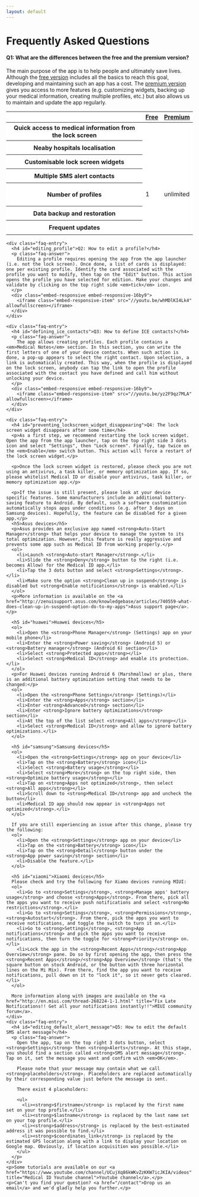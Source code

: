 ```yaml
---
layout: default
---
```

<h1>Frequently Asked Questions</h1>
<!--<h3 class="text-center">Simple answers to your most common questions</h3>-->

<div class="row justify-content-center">
  <div class="col-lg-9">
    <div class="faq-entry">
      <h4 id="differences_free_premium">Q1: What are the differences between the free and the premium version?</h4>
      <p class="faq-answer">
      The main purpose of the app is to help people and ultimately save lives. Although the <a href="https://play.google.com/store/apps/details?id=app.medicalid.free" title="Medical ID (free)">free version</a> includes all the basics to reach this goal, developing and maintaining such an app has a cost. The <a href="https://play.google.com/store/apps/details?id=app.medicalid" title="Medical ID (premium)">premium version</a> gives you access to more features (e.g. customizing widgets, backing up your medical information, creating multiple profiles, etc.) but also allows us to maintain and update the app regularly.
      <table class="table table-hover" style="background-color: white;">
        <thead>
          <tr>
            <th></th>
            <th class="text-center"><a href="https://play.google.com/store/apps/details?id=app.medicalid.free" title="Medical ID (free)">Free</a></th>
            <th class="text-center"><a href="https://play.google.com/store/apps/details?id=app.medicalid" title="Medical ID (premium)">Premium</a></th>
          </tr>
        </thead>
        <tbody>
          <tr>
            <th scope="row">Quick access to medical information from the lock screen</th>
            <td><svg version="1.1" width="24" height="32" viewBox="0 0 12 16" style="fill: green;" class="octicon octicon-check" aria-hidden="true"><use xlink:href="#check" /></svg></td>
            <td><svg version="1.1" width="24" height="32" viewBox="0 0 12 16" style="fill: green;" class="octicon octicon-check" aria-hidden="true"><use xlink:href="#check" /></svg></td>
          </tr>
          <tr>
            <th scope="row">Neaby hospitals localisation</th>
            <td><svg version="1.1" width="24" height="32" viewBox="0 0 12 16" style="fill: green;" class="octicon octicon-check" aria-hidden="true"><use xlink:href="#check" /></svg></td>
            <td><svg version="1.1" width="24" height="32" viewBox="0 0 12 16" style="fill: green;" class="octicon octicon-check" aria-hidden="true"><use xlink:href="#check" /></svg></td>
          </tr>
          <tr>
            <th scope="row">Customisable lock screen widgets</th>
            <td><svg version="1.1" width="24" height="32" viewBox="0 0 12 16" style="fill: #fe0038;" class="octicon octicon-x" aria-hidden="true"><use xlink:href="#x" /></svg></td>
            <td><svg version="1.1" width="24" height="32" viewBox="0 0 12 16" style="fill: green;" class="octicon octicon-check" aria-hidden="true"><use xlink:href="#check" /></svg></td>
          </tr>
          <tr>
            <th scope="row">Multiple SMS alert contacts</th>
            <td><svg version="1.1" width="24" height="32" viewBox="0 0 12 16" style="fill: #fe0038;" class="octicon octicon-x" aria-hidden="true"><use xlink:href="#x" /></svg></td>
            <td><svg version="1.1" width="24" height="32" viewBox="0 0 12 16" style="fill: green;" class="octicon octicon-check" aria-hidden="true"><use xlink:href="#check" /></svg></td>
          </tr>
          <tr height="63">
            <th scope="row">Number of profiles</th>
            <td>1</td>
            <td>unlimited</td>
          </tr>
          <tr>
            <th scope="row">Data backup and restoration</th>
            <td><svg version="1.1" width="24" height="32" viewBox="0 0 12 16" style="fill: #fe0038;" class="octicon octicon-x" aria-hidden="true"><use xlink:href="#x" /></svg></td>
            <td><svg version="1.1" width="24" height="32" viewBox="0 0 12 16" style="fill: green;" class="octicon octicon-check" aria-hidden="true"><use xlink:href="#check" /></svg></td>
          </tr>
          <tr>
            <th scope="row">Frequent updates</th>
            <td><svg version="1.1" width="24" height="32" viewBox="0 0 12 16" style="fill: #fe0038;" class="octicon octicon-x" aria-hidden="true"><use xlink:href="#x" /></svg></td>
            <td><svg version="1.1" width="24" height="32" viewBox="0 0 12 16" style="fill: green;" class="octicon octicon-check" aria-hidden="true"><use xlink:href="#check" /></svg></td>
          </tr>
        </tbody>
      </table>
      </p>
    </div>

    <div class="faq-entry">
      <h4 id="editing_profile">Q2: How to edit a profile?</h4>
      <p class="faq-answer">
        Editing a profile requires opening the app from the app launcher (i.e. not the lock screen). Once done, a list of cards is displayed: one per existing profile. Identify the card associated with the profile you want to modify, then tap on the "Edit" button. This action opens the profile you have selected for edition. Make your changes and validate by clicking on the top right side <em>tick</em> icon.
      </p>
      <div class="embed-responsive embed-responsive-16by9">
        <iframe class="embed-responsive-item" src="//youtu.be/whMDlKI4Lk4" allowfullscreen></iframe>
      </div>
    </div>

    <div class="faq-entry">
      <h4 id="defining_ice_contacts">Q3: How to define ICE contacts?</h4>
      <p class="faq-answer">
        The app allows creating profiles. Each profile contains a <em>Medical Notes</em> section. In this section, you can write the first letters of one of your device contacts. When such action is done, a pop-up appears to select the right contact. Upon selection, a link is automatically created. This way, when the profile is displayed on the lock screen, anybody can tap the link to open the profile associated with the contact you have defined and call him without unlocking your device.
      </p>
      <div class="embed-responsive embed-responsive-16by9">
        <iframe class="embed-responsive-item" src="//youtu.be/yz2F9qz7MLA" allowfullscreen></iframe>
      </div>
    </div>

    <div class="faq-entry">
      <h4 id="preventing_lockscreen_widget_disappearing">Q4: The lock screen widget disappears after some time</h4>
      <p>As a first step, we recommend restarting the lock screen widget. Open the app from the app launcher, tap on the top right side 3 dots icon and select "Settings", then "Lock screen". Finally, tap twice on the <em>Enable</em> switch button. This action will force a restart of the lock screen widget.</p>

      <p>Once the lock screen widget is restored, please check you are not using an antivirus, a task killer, or memory optimization app. If so, please whitelist Medical ID or disable your antivirus, task killer, or memory optimization app.</p>

      <p>If the issue is still present, please look at your device specific features. Some manufacturers include an additional battery-saving feature to Android. By default, such a software customization automatically stops apps under conditions (e.g. after 3 days on Samsung devices). Hopefully, the feature can be disabled for a given app.</p>
      <h5>Asus devices</h5>
      <p>Asus provides an exclusive app named <strong>Auto-Start Manager</strong> that helps your device to manage the system to its total optimization. However, this feature is really aggressive and prevents some app such as Medical ID from working properly.</p>
      <ol>
        <li>Launch <strong>Auto-start Manager</strong>.</li>
        <li>Slide the <strong>Deny</strong> button to the right (i.e. becomes Allow) for the Medical ID app.</li>
        <li>Tap the 3 dots button and select <strong>Settings</strong>.</li>
        <li>Make sure the option <strong>Clean up in suspend</strong> is disabled but <strong>Enable notifications</strong> is enabled.</li>
      </ol>
      <p>More information is available on the <a href="http://zenuisupport.asus.com/knowledgebase/articles/740559-what-does-clean-up-in-suspend-option-do-to-my-apps">Asus support page</a>.</p>
      
      <h5 id="huawei">Huawei devices</h5>
      <ol>
        <li>Open the <strong>Phone Manager</strong> (Settings) app on your mobile phone</li>
        <li>Enter the <strong>Power saving</strong> (Android 5) or <strong>Battery manager</strong> (Android 6) section</li>
        <li>Select <strong>Protected apps</strong></li>
        <li>Select <strong>Medical ID</strong> and enable its protection.</li>
      </ol>
      <p>For Huawei devices running Android 6 (Marshmallow) or plus, there is an additional battery optimization setting that needs to be changed:</p>  
      <ol>
        <li>Open the <strong>Phone Settings</strong> (Settings)</li>
        <li>Enter the <strong>Apps</strong> section</li>
        <li>Enter <strong>Advanced</strong> section</li>
        <li>Enter <strong>Ignore battery optimizations</strong> section</li>
        <li>At the top of the list select <strong>All apps</strong></li>
        <li>Select <strong>Medical ID</strong> and allow to ignore battery optimizations.</li>
      </ol>
      
      <h5 id="samsung">Samsung devices</h5>
      <ol>
        <li>Open the <strong>Settings</strong> app on your device</li>
        <li>Tap on the <strong>Battery</strong> icon</li>
        <li>Select <strong>Battery usage</strong></li>
        <li>Select <strong>More</strong> on the top right side, then <strong>Optimize battery usage</strong></li>
        <li>Tap on <strong>Apps not optimized</strong>, then select <strong>All apps</strong></li>
        <li>Scroll down to <strong>Medical ID</strong> app and uncheck the button</li>
        <li>Medical ID app should now appear in <strong>Apps not optimized</strong>.</li>
      </ol>
      
      If you are still experiencing an issue after this change, please try the following:
      <ol>
        <li>Open the <strong>Settings</strong> app on your device</li>
        <li>Tap on the <strong>Battery</strong> icon</li>
        <li>Tap on the <strong>Detail</strong> button under the <strong>App power saving</strong> section</li>
        <li>Disable the feature.</li>
      </ol>
      
      <h5 id="xiaomi">Xiaomi devices</h5>
      Please check and try the following for Xiamo devices running MIUI:
      <ol>
        <li>Go to <strong>Settings</strong>, <strong>Manage apps' battery usage</strong> and choose <strong>Apps</strong>. From there, pick all the apps you want to receive push notifications and select <strong>No restrictions</strong>.</li>
        <li>Go to <strong>Settings</strong>, <strong>Permissions</strong>, <strong>Autostart</strong>. From there, pick the apps you want to receive notifications, and toggle the switch to turn it on.</li>
        <li>Go to <strong>Settings</strong>, <strong>App notifications</strong> and pick the apps you want to receive notifications, then turn the toggle for <strong>Priority</strong> on.</li>
        <li>Lock the app in the <strong>Recent Apps</strong>/<strong>App Overview</strong> pane. Do so by first opening the app, then press the <strong>Recent Apps</strong>/<strong>App Overview</strong> (that's the square button on stock Android, or the button with three horizontal lines on the Mi Mix). From there, find the app you want to receive notifications, pull down on it to "lock it", so it never gets cleared.</li>
      </ol>
      
      More information along with images are available on the <a href="http://en.miui.com/thread-268224-1-1.html" title="Fix Late Notifications!! Get all your notifications instantly!!">MIUI community forum</a>.
    </div>
    <div class="faq-entry">
      <h4 id="editing_default_alert_message">Q5: How to edit the default SMS alert message?</h4>
      <p class="faq-answer">
        Open the app, tap on the top right 3 dots button, select <strong>Settings</strong> then <strong>Alerts</strong>. At this stage, you should find a section called <strong>SMS alert message</strong>. Tap on it, set the message you want and confirm with <em>OK</em>.
        
        Please note that your message may contain what we call <strong>placeholders</strong>. Placeholders are replaced automatically by their corresponding value just before the message is sent. 
        
        There exist 4 placeholders:
        
        <ul>
          <li><strong>$firstname</strong> is replaced by the first name set on your top profile.</li>
          <li><strong>$lastname</strong> is replaced by the last name set on your top profile.</li>
          <li><strong>$address</strong> is replaced by the best-estimated address it was possible to find.</li>
          <li><strong>$coordinates_link</strong> is replaced by the estimated GPS location along with a link to display your location on Google map. Obviously, if location acquisition was possible.</li>
        </ul>
      </p>
    </div>
    <p>Some tutorials are available on our <a href="https://www.youtube.com/channel/UCujXq86kWKvZzKKW7icJKIA/videos" title="Medical ID Youtube channel">Youtube channel</a>.</p>
    <p>Can't you find your question? <a href="/contact">Drop us an email</a> and we'd gladly help you further.</p>
  </div>
</div>
